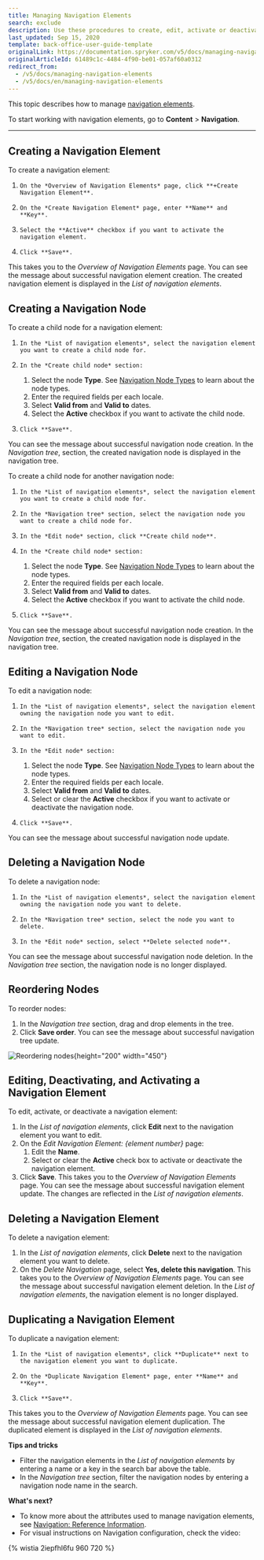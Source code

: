 ```yaml
---
title: Managing Navigation Elements
search: exclude
description: Use these procedures to create, edit, activate or deactivate a child node, view and manage a navigation tree and create the new navigation in the Back Office.
last_updated: Sep 15, 2020
template: back-office-user-guide-template
originalLink: https://documentation.spryker.com/v5/docs/managing-navigation-elements
originalArticleId: 61489c1c-4484-4f90-be01-057af60a0312
redirect_from:
  - /v5/docs/managing-navigation-elements
  - /v5/docs/en/managing-navigation-elements
---
```


This topic describes how to manage [navigation elements](/docs/scos/user/features/{{page.version}}/navigation-feature-overview.html#navigation-element).

To start working with navigation elements, go to **Content** > **Navigation**.
***
## Creating a Navigation Element
To create a navigation element:

1.     On the *Overview of Navigation Elements* page, click **+Create Navigation Element**.
2.     On the *Create Navigation Element* page, enter **Name** and **Key**.
3.     Select the **Active** checkbox if you want to activate the navigation element.
4.     Click **Save**.
This takes you to the *Overview of Navigation Elements* page. You can see the message about successful navigation element creation. The created navigation element is displayed in the *List of navigation elements*. 

## Creating a Navigation Node

To create a child node for a navigation element:

1.     In the *List of navigation elements*, select the navigation element you want to create a child node for.
2.     In the *Create child node* section:
    1. Select the node **Type**. See [Navigation Node Types](/docs/scos/user/back-office-user-guides/{{page.version}}/content/navigation/references/navigation-reference-information.html#navigation-node-types) to learn about the node types.
    2. Enter the required fields per each locale.
    3. Select **Valid from** and **Valid to** dates.
    4. Select the **Active** checkbox if you want to activate the child node.
4.     Click **Save**. 
You can see the message about successful navigation node creation. In the *Navigation tree*, section, the created navigation node is displayed in the navigation tree. 

 
To create a child node for another navigation node:

1.     In the *List of navigation elements*, select the navigation element you want to create a child node for.
2.     In the *Navigation tree* section, select the navigation node you want to create a child node for.
3.     In the *Edit node* section, click **Create child node**.
4.     In the *Create child node* section:
    1. Select the node **Type**. See [Navigation Node Types](/docs/scos/user/back-office-user-guides/{{page.version}}/content/navigation/references/navigation-reference-information.html#navigation-node-types) to learn about the node types.
    2. Enter the required fields per each locale.
    3. Select **Valid from** and **Valid to** dates.
    4. Select the **Active** checkbox if you want to activate the child node.
5.     Click **Save**. 
You can see the message about successful navigation node creation. In the *Navigation tree*, section, the created navigation node is displayed in the navigation tree. 

    



## Editing a Navigation Node 

To edit a navigation node:

1.     In the *List of navigation elements*, select the navigation element owning the navigation node you want to edit.
2.     In the *Navigation tree* section, select the navigation node you want to edit.
3.     In the *Edit node* section: 
    1. Select the node **Type**. See [Navigation Node Types](/docs/scos/user/back-office-user-guides/{{page.version}}/content/navigation/references/navigation-reference-information.html#navigation-node-types) to learn about the node types.
    2. Enter the required fields per each locale.
    3. Select **Valid from** and **Valid to** dates.
    4. Select or clear the **Active** checkbox if you want to activate or deactivate the navigation node.
4.     Click **Save**.
You can see the message about successful navigation node update.

## Deleting a Navigation Node

To delete a navigation node:

1.     In the *List of navigation elements*, select the navigation element owning the navigation node you want to delete.
2.     In the *Navigation tree* section, select the node you want to delete.
3.     In the *Edit node* section, select **Delete selected node**.
You can see the message about successful navigation node deletion. In the *Navigation tree* section, the navigation node is no longer displayed.

## Reordering Nodes

To reorder nodes:

1. In the *Navigation tree* section, drag and drop elements in the tree.
2. Click **Save order**.
You can see the message about successful navigation tree update. 

![Reordering nodes](https://spryker.s3.eu-central-1.amazonaws.com/docs/User+Guides/Back+Office+User+Guides/Navigation/Managing+Navigation/reordering-nodes.gif){height="200" width="450"}



## Editing, Deactivating, and Activating a Navigation Element

To edit, activate, or deactivate a navigation element:

1. In the *List of navigation elements*, click **Edit** next to the navigation element you want to edit.
2. On the *Edit Navigation Element: {element number}* page:
    1. Edit the **Name**.
    2. Select or clear the **Active** check box to activate or deactivate the navigation element.
3. Click **Save**. 
This takes you to the *Overview of Navigation Elements* page.  You can see the message about successful navigation element update. The changes are reflected in the *List of navigation elements*.

## Deleting a Navigation Element

To delete a navigation element:

1. In the *List of navigation elements*, click **Delete** next to the navigation element you want to delete.
2. On the *Delete Navigation* page, select **Yes, delete this navigation**. 
This takes you to the *Overview of Navigation Elements* page. You can see the message about successful navigation element deletion. In the *List of navigation elements*, the navigation element is no longer displayed. 

 
## Duplicating a Navigation Element

To duplicate a navigation element:

1.     In the *List of navigation elements*, click **Duplicate** next to the navigation element you want to duplicate.
2.     On the *Duplicate Navigation Element* page, enter **Name** and **Key**. 
3.     Click **Save**.
This takes you to the *Overview of Navigation Elements* page. You can see the message about successful navigation element duplication. The duplicated element is displayed in the *List of navigation elements*.


**Tips and tricks**

* Filter the navigation elements in the *List of navigation elements* by entering a name or a key in the search bar above the table. 
* In the *Navigation tree* section, filter the navigation nodes by entering a navigation node name in the search.

**What's next?** 
* To know more about the attributes used to manage navigation elements, see [Navigation: Reference Information](/docs/scos/user/back-office-user-guides/{{page.version}}/content/navigation/references/navigation-reference-information.html).
* For visual instructions on Navigation configuration, check the video:

{% wistia 2iepfhl6fu 960 720 %}

